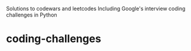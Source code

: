 Solutions to codewars and leetcodes
Including Google's interview coding challenges in Python
# coding-challenges
